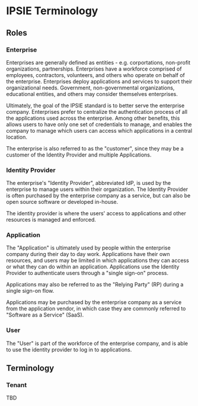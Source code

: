 # IPSIE Terminology

## Roles

### Enterprise

Enterprises are generally defined as entities - e.g. corportations, non-profit organizations, partnerships.  Enterprises have a workforce comprised of employees, contractors, volunteers, and others who operate on behalf of the enterprise.  Enterprises deploy applications and services to support their organizational needs.  Government, non-governmental organizations, educational entities, and others may consider themselves enterprises.

Ultimately, the goal of the IPSIE standard is to better serve the enterprise company. Enterprises prefer to centralize the authentication process of all the applications used across the enterprise. Among other benefits, this allows users to have only one set of credentials to manage, and enables the company to manage which users can access which applications in a central location.  

The enterprise is also referred to as the "customer", since they may be a customer of the Identity Provider and multiple Applications.

### Identity Provider

The enterprise's "Identity Provider", abbreviated IdP, is used by the enterprise to manage users within their organization. The Identity Provider is often purchased by the enterprise company as a service, but can also be open source software or developed in-house.

The identity provider is where the users' access to applications and other resources is managed and enforced.

### Application

The "Application" is ultimately used by people within the enterprise company during their day to day work. Applications have their own resources, and users may be limited in which applications they can access or what they can do within an application. Applications use the Identity Provider to authenticate users through a "single sign-on" process.

Applications may also be referred to as the "Relying Party" (RP) during a single sign-on flow.

Applications may be purchased by the enterprise company as a service from the application vendor, in which case they are commonly referred to "Software as a Service" (SaaS).

### User

The "User" is part of the workforce of the enterprise company, and is able to use the identity provider to log in to applications.  


## Terminology

### Tenant

TBD






